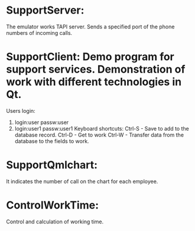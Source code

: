 # SupportServer:
   The emulator works TAPI server. Sends a specified port of the phone numbers of incoming calls.
# SupportClient: Demo program for support services. Demonstration of work with different technologies in Qt.
  Users login:
  1. login:user
     passw:user
  2. login:user1
     passw:user1
 Keyboard shortcuts:
  Ctrl-S - Save to add to the database record.
  Ctrl-D - Get to work
  Ctrl-W - Transfer data from the database to the fields to work.

# SupportQmlchart:
 It indicates the number of call on the chart for each employee.
# ControlWorkTime:
 Control and calculation of working time.